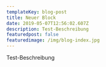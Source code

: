 ```yaml
---
templateKey: blog-post
title: Neuer Block
date: 2019-05-07T12:56:02.607Z
description: Test-Beschreibung
featuredpost: false
featuredimage: /img/blog-index.jpg
---
```

Test-Beschreibung
